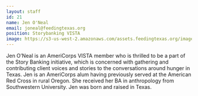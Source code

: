 ```yaml
---
layout: staff
id: 21
name: Jen O'Neal
email: joneal@feedingtexas.org
position: Storybanking VISTA
image: https://s3-us-west-2.amazonaws.com/assets.feedingtexas.org/images/staff/jen-oneal.JPG
---
```

Jen O’Neal is an AmeriCorps VISTA member who is thrilled to be a part of the Story Banking initiative, which is concerned with gathering and contributing client voices and stories to the conversations around hunger in Texas. Jen is an AmeriCorps alum having previously served at the American Red Cross in rural Oregon. She received her BA in anthropology from Southwestern University. Jen was born and raised in Texas.
